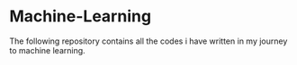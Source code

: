 # Machine-Learning
The following repository contains all the codes i have written in my journey to machine learning.
